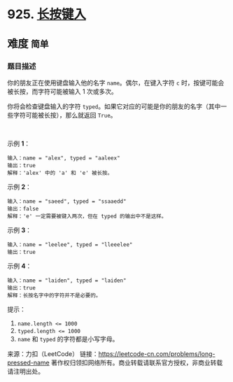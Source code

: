 # 925. [长按键入](https://leetcode-cn.com/problems/long-pressed-name/)  
<font size=5> 难度 `简单` </font>
---

### 题目描述

你的朋友正在使用键盘输入他的名字 `name`。偶尔，在键入字符 `c` 时，按键可能会被长按，而字符可能被输入 1 次或多次。

你将会检查键盘输入的字符 `typed`。如果它对应的可能是你的朋友的名字（其中一些字符可能被长按），那么就返回 `True`。

 

示例 **1**：
```
输入：name = "alex", typed = "aaleex"
输出：true
解释：'alex' 中的 'a' 和 'e' 被长按。
```
示例 **2**：
```
输入：name = "saeed", typed = "ssaaedd"
输出：false
解释：'e' 一定需要被键入两次，但在 typed 的输出中不是这样。
```
示例 **3**：
```
输入：name = "leelee", typed = "lleeelee"
输出：true
```
示例 **4**：
```
输入：name = "laiden", typed = "laiden"
输出：true
解释：长按名字中的字符并不是必要的。
```

提示：

1. `name.length <= 1000`
2. `typed.length <= 1000`
3. `name` 和 `typed` 的字符都是小写字母。

来源：力扣（LeetCode）
链接：https://leetcode-cn.com/problems/long-pressed-name
著作权归领扣网络所有。商业转载请联系官方授权，非商业转载请注明出处。
